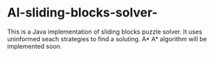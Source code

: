 # AI-sliding-blocks-solver-


This is a Java implementation of sliding blocks puzzle solver. It uses uninformed seach strategies to find a soluting. A* 
A* algorithm will be implemented soon.
